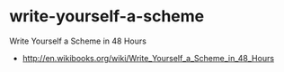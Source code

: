 write-yourself-a-scheme
=======================

Write Yourself a Scheme in 48 Hours
- http://en.wikibooks.org/wiki/Write_Yourself_a_Scheme_in_48_Hours
